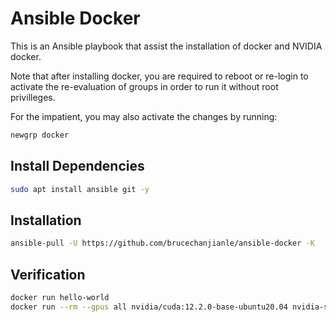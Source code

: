 # Ansible Docker

This is an Ansible playbook that assist the installation of docker and NVIDIA docker.

Note that after installing docker, you are required to reboot or re-login to
activate the re-evaluation of groups in order to run it without
root privilleges.

For the impatient, you may also activate the changes by running:
```bash
newgrp docker
```

## Install Dependencies
```bash
sudo apt install ansible git -y
```

## Installation

```bash
ansible-pull -U https://github.com/brucechanjianle/ansible-docker -K
```

## Verification

```bash
docker run hello-world
docker run --rm --gpus all nvidia/cuda:12.2.0-base-ubuntu20.04 nvidia-smi
```

